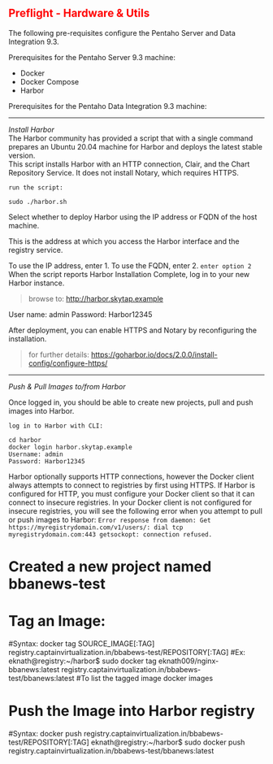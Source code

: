 ## <font color='red'>Preflight - Hardware & Utils</font>  

The following pre-requisites configure the Pentaho Server and Data Integration 9.3.

Prerequisites for the Pentaho Server 9.3 machine:
* Docker 
* Docker Compose
* Harbor

Prerequisites for the Pentaho Data Integration 9.3 machine:



---

<em>Install Harbor</em>  
The Harbor community has provided a script that with a single command prepares an Ubuntu 20.04 machine for Harbor and deploys the latest stable version.  
This script installs Harbor with an HTTP connection, Clair, and the Chart Repository Service. It does not install Notary, which requires HTTPS.  

``run the script:``
```
sudo ./harbor.sh
```
Select whether to deploy Harbor using the IP address or FQDN of the host machine.

This is the address at which you access the Harbor interface and the registry service.

To use the IP address, enter 1.
To use the FQDN, enter 2.
``enter option 2``
When the script reports Harbor Installation Complete, log in to your new Harbor instance.

  > browse to: http://harbor.skytap.example

User name: admin
Password: Harbor12345

After deployment, you can enable HTTPS and Notary by reconfiguring the installation. 

  > for further details: https://goharbor.io/docs/2.0.0/install-config/configure-https/

---  

<em>Push & Pull Images to/from Harbor</em>

Once logged in, you should be able to create new projects, pull and push images into Harbor. 

``log in to Harbor with CLI:``
```
cd harbor
docker login harbor.skytap.example
Username: admin
Password: Harbor12345
```

Harbor optionally supports HTTP connections, however the Docker client always attempts to connect to registries by first using HTTPS. If Harbor is configured for HTTP, you must configure your Docker client so that it can connect to insecure registries. In your Docker client is not configured for insecure registries, you will see the following error when you attempt to pull or push images to Harbor:
``Error response from daemon: Get https://myregistrydomain.com/v1/users/: dial tcp myregistrydomain.com:443 getsockopt: connection refused.``


# Created a new project named bbanews-test
# Tag an Image:
#Syntax:  docker tag SOURCE_IMAGE[:TAG] registry.captainvirtualization.in/bbabews-test/REPOSITORY[:TAG]
#Ex:
eknath@registry:~/harbor$ sudo docker tag eknath009/nginx-bbanews:latest registry.captainvirtualization.in/bbabews-test/bbanews:latest
#To list the tagged image
docker images
# Push the Image into Harbor registry
#Syntax: docker push registry.captainvirtualization.in/bbabews-test/REPOSITORY[:TAG]
eknath@registry:~/harbor$ sudo docker push registry.captainvirtualization.in/bbabews-test/bbanews:latest